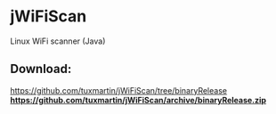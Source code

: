 jWiFiScan
=========

Linux WiFi scanner (Java)

Download:
-
https://github.com/tuxmartin/jWiFiScan/tree/binaryRelease
**https://github.com/tuxmartin/jWiFiScan/archive/binaryRelease.zip**

